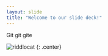 ```yaml
---
layout: slide
title: "Welcome to our slide deck!"
---
```


Git git gite

![riddlocat](https://octodex.github.com/images/riddlocat.png)
{: .center}
